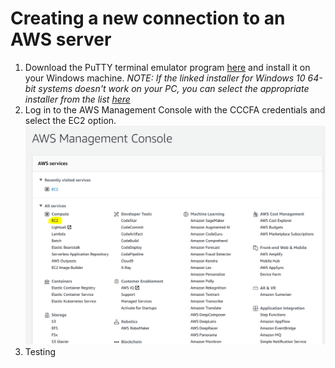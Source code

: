 # Creating a new connection to an AWS server

1. Download the PuTTY terminal emulator program [here](https://the.earth.li/~sgtatham/putty/latest/w64/putty-64bit-0.74-installer.msi) and install it on your Windows machine. *NOTE: If the linked installer for Windows 10 64-bit systems doesn't work on your PC, you can select the appropriate installer from the list [here](https://www.chiark.greenend.org.uk/~sgtatham/putty/latest.html)*
2. Log in to the AWS Management Console with the CCCFA credentials and select the EC2 option.
![aws_homescreen.PNG](/SupportingFiles/aws1.PNG)
3. Testing
